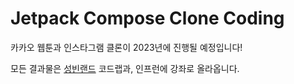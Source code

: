 # Jetpack Compose Clone Coding

카카오 웹툰과 인스타그램 클론이 2023년에 진행될 예정입니다!

모든 결과물은 [성빈랜드](https://sungbin.land) 코드랩과, 인프런에 강좌로 올라옵니다.

